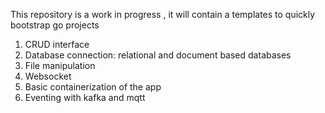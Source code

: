 This repository is a work in progress , it will contain a templates to quickly bootstrap go projects

1. CRUD interface
2. Database connection: relational and document based databases
3. File manipulation
4. Websocket
5. Basic containerization of the app
6. Eventing with kafka and mqtt

